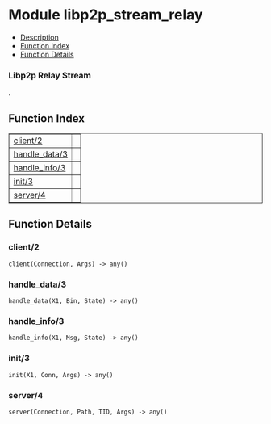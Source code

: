 

# Module libp2p_stream_relay #
* [Description](#description)
* [Function Index](#index)
* [Function Details](#functions)



### <a name="Libp2p_Relay_Stream">Libp2p Relay Stream</a> ###
.

<a name="index"></a>

## Function Index ##


<table width="100%" border="1" cellspacing="0" cellpadding="2" summary="function index"><tr><td valign="top"><a href="#client-2">client/2</a></td><td></td></tr><tr><td valign="top"><a href="#handle_data-3">handle_data/3</a></td><td></td></tr><tr><td valign="top"><a href="#handle_info-3">handle_info/3</a></td><td></td></tr><tr><td valign="top"><a href="#init-3">init/3</a></td><td></td></tr><tr><td valign="top"><a href="#server-4">server/4</a></td><td></td></tr></table>


<a name="functions"></a>

## Function Details ##

<a name="client-2"></a>

### client/2 ###

`client(Connection, Args) -> any()`

<a name="handle_data-3"></a>

### handle_data/3 ###

`handle_data(X1, Bin, State) -> any()`

<a name="handle_info-3"></a>

### handle_info/3 ###

`handle_info(X1, Msg, State) -> any()`

<a name="init-3"></a>

### init/3 ###

`init(X1, Conn, Args) -> any()`

<a name="server-4"></a>

### server/4 ###

`server(Connection, Path, TID, Args) -> any()`

